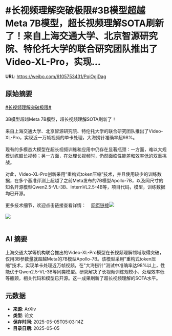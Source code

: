 # #长视频理解突破极限#3B模型超越Meta 7B模型，超长视频理解SOTA刷新了！来自上海交通大学、北京智源研究院、特伦托大学的联合研究团队推出了Video-XL-Pro，实现...

**URL**: https://weibo.com/6105753431/PqiOgjDag

## 原始摘要

<a href="https://m.weibo.cn/search?containerid=231522type%3D1%26t%3D10%26q%3D%23%E9%95%BF%E8%A7%86%E9%A2%91%E7%90%86%E8%A7%A3%E7%AA%81%E7%A0%B4%E6%9E%81%E9%99%90%23&amp;extparam=%23%E9%95%BF%E8%A7%86%E9%A2%91%E7%90%86%E8%A7%A3%E7%AA%81%E7%A0%B4%E6%9E%81%E9%99%90%23" data-hide=""><span class="surl-text">#长视频理解突破极限#</span></a><br><br>3B模型超越Meta 7B模型，超长视频理解SOTA刷新了！<br><br>来自上海交通大学、北京智源研究院、特伦托大学的联合研究团队推出了Video-XL-Pro，实现近一万帧视频的单卡处理，大海捞针准确率超98%。<br><br>现有的多模态大模型在超长视频训练和应用中仍存在显著瓶颈：一方面，难以大规模训练超长视频；另一方面，在处理长视频时，仍然面临性能差和效率低的双重挑战。<br><br>对此，Video-XL-Pro创新采用“重构式token压缩”技术，并且使用较少的训练数据，在多个基准评测上超越了之前Meta发布的7B模型Apollo-7B，以及同尺寸的知名开源模型Qwen2.5-VL-3B、InternVL2.5-4B等，项目代码，模型，训练数据均已开源。<br><br>更多技术细节，欢迎点击链接查看详情：<a href="https://weibo.cn/sinaurl?u=https%3A%2F%2Fmp.weixin.qq.com%2Fs%2Fb76WUrYNc65B6kqbxkqpaw" data-hide=""><span class="url-icon"><img style="width: 1rem;height: 1rem" src="https://h5.sinaimg.cn/upload/2015/09/25/3/timeline_card_small_web_default.png" referrerpolicy="no-referrer"></span><span class="surl-text">网页链接</span></a><img style="" src="https://tvax3.sinaimg.cn/large/006Fd7o3ly1i13rodi118j30zk097n0j.jpg" referrerpolicy="no-referrer"><br><br><img style="" src="https://tvax4.sinaimg.cn/large/006Fd7o3ly1i13roho6urj30zk0olap6.jpg" referrerpolicy="no-referrer"><br><br>

## AI 摘要

上海交通大学等机构联合推出的Video-XL-Pro模型在长视频理解领域取得突破，仅用3B参数量就超越Meta的7B模型Apollo-7B。该模型采用"重构式token压缩"技术，实现单卡处理近万帧视频，在"大海捞针"测试中准确率达98%以上，性能优于Qwen2.5-VL-3B等同类模型。研究解决了长视频训练规模小、处理效率低等瓶颈，相关代码和模型已开源。这一成果刷新了超长视频理解的SOTA水平。

## 元数据

- **来源**: ArXiv
- **类型**: 论文
- **保存时间**: 2025-05-05T05:03:14Z
- **目录日期**: 2025-05-05
